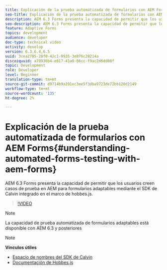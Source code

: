 ```yaml
---
title: Explicación de la prueba automatizada de formularios con AEM Forms
seo-title: Explicación de la prueba automatizada de formularios con AEM Forms
description: AEM 6.3 Forms presenta la capacidad de permitir que los usuarios creen casos de prueba en AEM para formularios adaptables mediante el SDK de Calvin integrado en el marco de hobbes.js
seo-description: AEM 6.3 Forms presenta la capacidad de permitir que los usuarios creen casos de prueba en AEM para formularios adaptables mediante el SDK de Calvin integrado en el marco de hobbes.js
feature: Adaptive Forms
topics: development
audience: developer
doc-type: technical video
activity: develop
version: 6.3,6.4,6.5
uuid: 3cea2785-28f0-42c1-9935-3e876c28214a
discoiquuid: a78936b4-e817-41a0-86cc-f9ac2d6dd08f
topic: Development
role: Developer
level: Beginner
translation-type: tm+mt
source-git-commit: d9714b9a291ec3ee5f3dba9723de72bb120d2149
workflow-type: tm+mt
source-wordcount: '135'
ht-degree: 2%

---
```



# Explicación de la prueba automatizada de formularios con AEM Forms{#understanding-automated-forms-testing-with-aem-forms}

AEM 6.3 Forms presenta la capacidad de permitir que los usuarios creen casos de prueba en AEM para formularios adaptables mediante el SDK de Calvin integrado en el marco de hobbes.js.

>[!VIDEO](https://video.tv.adobe.com/v/19700/)

>[!NOTE]
>
>La capacidad de prueba automatizada de formularios adaptables está disponible con AEM 6.3 y posteriores

>[!NOTE]
>
>**Vínculos útiles**
>
>* [Espacio de nombres del SDK de Calvin](https://helpx.adobe.com/aem-forms/6-3/calvin-sdk-javascript-api/calvin.html)
>* [Documentación de Hobbes.js](https://docs.adobe.com/docs/en/aem/6-3/develop/ref/test-api/index.html)

